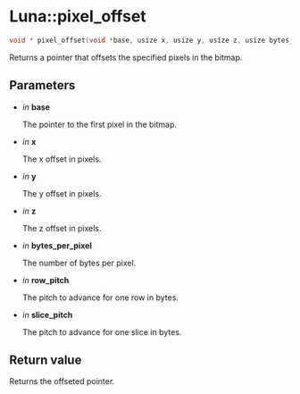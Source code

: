 # Luna::pixel_offset

```c++
void * pixel_offset(void *base, usize x, usize y, usize z, usize bytes_per_pixel, usize row_pitch, usize slice_pitch)
```

Returns a pointer that offsets the specified pixels in the bitmap. 



## Parameters
* *in* **base**

    The pointer to the first pixel in the bitmap. 

* *in* **x**

    The x offset in pixels. 

* *in* **y**

    The y offset in pixels. 

* *in* **z**

    The z offset in pixels. 

* *in* **bytes_per_pixel**

    The number of bytes per pixel. 

* *in* **row_pitch**

    The pitch to advance for one row in bytes. 

* *in* **slice_pitch**

    The pitch to advance for one slice in bytes. 

## Return value
Returns the offseted pointer. 

